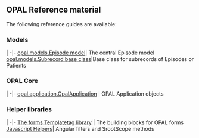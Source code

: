 ## OPAL Reference material 

The following reference guides are available:

### Models
|
-|-
[opal.models.Episode model](episode.md)| The central Episode model
[opal.models.Subrecord base class](subrecords.md)|Base class for subrecords of Episodes or Patients

### OPAL Core
|
-|-
[opal.application.OpalApplication](opal_application.md) | OPAL Application objects

### Helper libraries

|
-|-
[The forms Templatetag library](form_templatetags.md) | The building blocks for OPAL forms
[Javascript Helpers](javascript_helpers.md)| Angular filters and $rootScope methods
